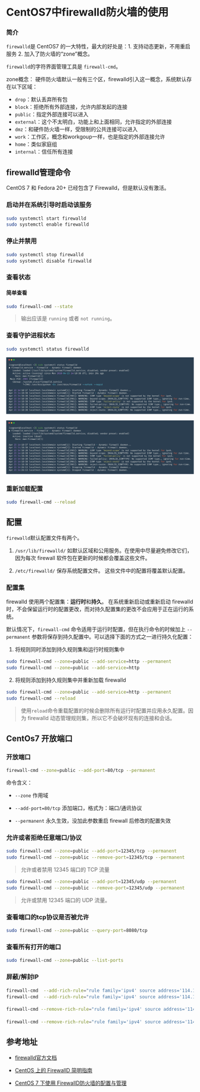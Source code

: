 # CentOS7中firewalld防火墙的使用

### 简介

`firewalld`是 CentOS7 的一大特性，最大的好处是：1. 支持动态更新，不用重启服务 2. 加入了防火墙的“zone”概念。

`firewalld`的字符界面管理工具是 `firewall-cmd`。

zone概念： 硬件防火墙默认一般有三个区，firewalld引入这一概念，系统默认存在以下区域：

* `drop`：默认丢弃所有包
* `block`：拒绝所有外部连接，允许内部发起的连接
* `public`：指定外部连接可以进入
* `external`：这个不太明白，功能上和上面相同，允许指定的外部连接
* `dmz`：和硬件防火墙一样，受限制的公共连接可以进入
* `work`：工作区，概念和workgoup一样，也是指定的外部连接允许
* `home`：类似家庭组
* `internal`：信任所有连接

## firewalld管理命令

CentOS 7 和 Fedora 20+ 已经包含了 Firewalld，但是默认没有激活。

### 启动并在系统引导时启动该服务

```bash
sudo systemctl start firewalld
sudo systemctl enable firewalld
```

### 停止并禁用

```bash
sudo systemctl stop firewalld
sudo systemctl disable firewalld
```

### 查看状态

#### 简单查看

```bash
sudo firewall-cmd --state
```

> 输出应该是 `running` 或者 `not running`。

### 查看守护进程状态

```bash
sudo systemctl status firewalld
```

![firewalld启用状态](./images/how-to-use-firewall-package-in-centos7/firewalld-start-status.png)


![firewalld禁用状态](./images/how-to-use-firewall-package-in-centos7/firewalld-stop-status.png)

### 重新加载配置

```bash
sudo firewall-cmd --reload
```

## 配置

`firewalld`默认配置文件有两个。

1. `/usr/lib/firewalld/` 如默认区域和公用服务。在使用中尽量避免修改它们，因为每次 firewall 软件包在更新的时候都会覆盖这些文件。

2. `/etc/firewalld/` 保存系统配置文件。 这些文件中的配置将覆盖默认配置。

### 配置集

firewalld 使用两个配置集：**运行时**和**持久**。 在系统重新启动或重新启动 firewalld 时，不会保留运行时的配置更改，而对持久配置集的更改不会应用于正在运行的系统。

默认情况下，`firewall-cmd` 命令适用于运行时配置，但在执行命令的时候加上 `--permanent` 参数将保存到持久配置中。可以选择下面的方式之一进行持久化配置：

1. 将规则同时添加到持久规则集和运行时规则集中

```bash
sudo firewall-cmd --zone=public --add-service=http --permanent
sudo firewall-cmd --zone=public --add-service=http
```

2. 将规则添加到持久规则集中并重新加载 firewalld

```bash
sudo firewall-cmd --zone=public --add-service=http --permanent
sudo firewall-cmd --reload
```

> 使用`reload`命令重载配置的时候会删除所有运行时配置并应用永久配置。因为 firewalld 动态管理规则集，所以它不会破坏现有的连接和会话。

## CentOs7 开放端口

### 开放端口

```bash
firewall-cmd --zone=public --add-port=80/tcp --permanent
```

命令含义：

* `--zone` 作用域

* `--add-port=80/tcp` 添加端口，格式为：端口/通讯协议

* `--permanent` 永久生效，没加此参数重启 firewall 后修改的配置失效

### 允许或者拒绝任意端口/协议

```bash
sudo firewall-cmd --zone=public --add-port=12345/tcp --permanent
sudo firewall-cmd --zone=public --remove-port=12345/tcp --permanent
```

> 允许或者禁用 12345 端口的 TCP 流量

```bash
sudo firewall-cmd --zone=public --add-port=12345/udp --permanent
sudo firewall-cmd --zone=public --remove-port=12345/udp --permanent
```

> 允许或禁用 12345 端口的 UDP 流量。

### 查看端口的tcp协议是否被允许

```bash
sudo firewall-cmd --zone=public --query-port=8080/tcp
```

### 查看所有打开的端口

```bash
sudo firewall-cmd --zone=public --list-ports
```

### 屏蔽/解封IP

```bash
firewall-cmd  --add-rich-rule="rule family='ipv4' source address='114.114.114.114' reject"  # 临时屏蔽某个ip，重启失效
firewall-cmd  --add-rich-rule="rule family='ipv4' source address='114.114.114.114' reject"  --permanent # 永久屏蔽ip，重启依旧生效

firewall-cmd --remove-rich-rule="rule family='ipv4' source address='114.114.114.114' reject" # 永久删除屏蔽ip，重启失效

firewall-cmd --remove-rich-rule="rule family='ipv4' source address='114.114.114.114' reject"  --permanent # 永久删除屏蔽ip，重启依旧生效
```

## 参考地址

- [firewalld官方文档](https://access.redhat.com/documentation/zh-cn/red_hat_enterprise_linux/7/html/security_guide/sec-using_firewalls#sec-Introduction_to_firewalld)

- [CentOS 上的 FirewallD 简明指南](https://linux.cn/article-8098-1.html)

- [CentOS 7 下使用 FirewallD防火墙的配置与管理](http://blog.51cto.com/mrxiong2017/2084726)

